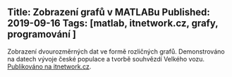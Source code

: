 Title: Zobrazení grafů v MATLABu
Published: 2019-09-16
Tags: [matlab, itnetwork.cz, grafy, programování ]
---

Zobrazení dvourozměrných dat ve formě rozličných grafů. Demonstrováno na datech vývoje české populace a tvorbě souhvězdí Velkého vozu. [Publikováno na itnetwork.cz](https://www.itnetwork.cz/software/matlab/zobrazeni-grafu-v-matlabu).

